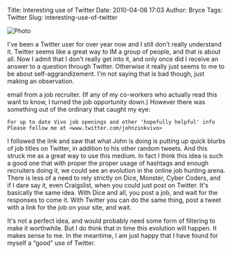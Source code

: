 Title: Interesting use of Twitter
Date: 2010-04-06 17:03
Author: Bryce
Tags: Twitter
Slug: interesting-use-of-twitter

![Photo]({attach}/images/laptops-11.jpg)

I've been a Twitter user for over year now and I still don't really
understand it. Twitter seems like a great way to IM a group of people,
and that is about all. Now I admit that I don't really get into it, and
only once did I receive an answer to a question through Twitter.
Otherwise it really just seems to me to be about self-aggrandizement.
I'm not saying that is bad though, just making an observation.

email from a job recruiter. (If any of my co-workers who actually read
this want to know, I turned the job opportunity down.) However there was
something out of the ordinary that caught my eye:

`For up to date Vivo job openings and other 'hopefully helpful' info
Please follow me at <www.twitter.com/johnzinkvivo>`

I followed the link and saw that what John is doing is putting up quick
blurbs of job titles on Twitter, in addition to his other random tweets.
And this struck me as a great way to use this medium. In fact I think
this idea is such a good one that with proper the proper usage of
hashtags and enough recruiters doing it, we could see an evolution in
the online job hunting arena. There is less of a need to rely strictly
on Dice, Monster, Cyber Coders, and if I dare say it, even Craigslist,
when you could just post on Twitter. It's basically the same idea. With
Dice and all, you post a job, and wait for the responses to come it.
With Twitter you can do the same thing, post a tweet with a link for the
job on your site, and wait.

It's not a perfect idea, and would probably need some form of filtering
to make it worthwhile. But I do think that in time this evolution will
happen. It makes sense to me. In the meantime, I am just happy that I
have found for myself a “good” use of Twitter.
